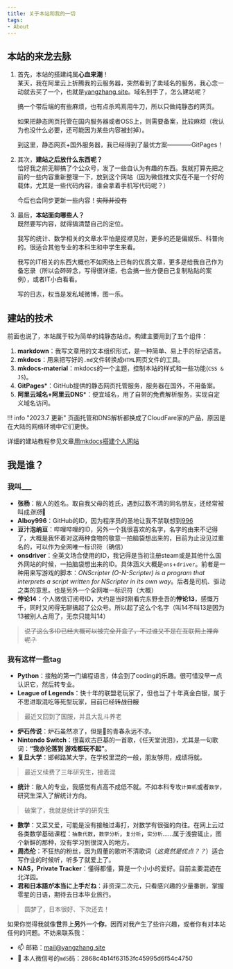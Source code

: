 ```yaml
---
title: 关于本站和我的一切
tags: 
- About
---
```


## 本站的来龙去脉
1. 首先，本站的搭建纯属**心血来潮**！  
    某天，我在阿里云上折腾我的云服务器，突然看到了卖域名的服务，我心念一动就去买了一个，也就是[yangzhang.site](https://yangzhang.site)。域名到手了，怎么建站呢？

    搞一个带后端的有些麻烦，也有点杀鸡焉用牛刀，所以只做纯静态的网页。

    如果把静态网页托管在国内服务器或者OSS上，则需要备案，比较麻烦（我认为也没什么必要，还可能因为某些内容被封掉）。

    到这里，静态网页+国外服务器，我已经得到了最优方案————GitPages！

2. 其次，**建站之后放什么东西呢？**   
    恰好我之前无聊搞了个公众号，发了一些自认为有趣的东西。我就打算先把之前的一些内容重新整理一下，放到这个网站（因为微信推文实在不是一个好的载体，尤其是一些代码内容，谁会拿着手机写代码呢？）

    今后也会同步更新一些内容！<s>实际并没有</s>

3. 最后，**本站面向哪些人？**  
    既然要写内容，就得搞清楚自己的定位。

    我写的统计、数学相关的文章水平怕是捉襟见肘，更多的还是偏娱乐、科普向的。很适合其他专业的本科生和中学生来看。 

    我写的IT相关的东西大概也不如网络上已有的优质文章，更多是给我自己作为备忘录（所以会碎碎念，写得很详细，也会搞一些方便自己复制粘贴的案例），或者IT小白看看。

    写的日志，权当是发私域微博，图一乐。

## 建站的技术
前面也说了，本站属于较为简单的纯静态站点。构建主要用到了五个组件：

1. **markdown**：我写文章用的文本组织形式，是一种简单、易上手的标记语言。
2. **mkdocs**：用来把写好的`.md`文件转换成`HTML`网页文件的工具。
3. **mkdocs-material**：mkdocs的一个主题，控制本站的样式和一些功能(`CSS & JS`)。
4. **GitPages***：GitHub提供的静态网页托管服务，服务器在国外，不用备案。
5. **阿里云域名+阿里云DNS***：便宜域名，用了自带的免费解析服务，实现自定义域名访问。

!!! info "2023.7 更新"
    页面托管和DNS解析都换成了CloudFare家的产品，原因是在大陆的网络环境中它们更快。

详细的建站教程参见文章[用mkdocs搭建个人网站](/Article/mkdocs/理论/)
## 我是谁？
### 我叫___

- **张杨**：敝人的姓名。取自我父母的姓氏，遇到过数不清的同名朋友，还经常被叫成*张扬*🤣
- **AIboy996**：GitHub的ID，因为程序员的圣地让我不禁联想到[996](https://996.icu)
- **豆汁泡纳豆**：哔哩哔哩的ID，另外一个我很喜欢的名字，名字的由来不记得了，大概是我怀着对这两种食物的敬意一拍脑袋想出来的，目前为止没见过重名的，可以作为全网唯一标识符（确信）
- **onsdriver**：全英文场合使用的ID，我记得是当初注册steam或是其他什么国外网站的时候，一拍脑袋想出来的ID。具体涵义大概是`ons`+`driver`。前者是一种用来写游戏的脚本：*ONScripter (O-N-Scripter) is a program that interprets a script written for NScripter in its own way*。后者是司机、驱动之类的意思。也是另外一个全网唯一标识符（大概）
- **悖论14**：个人微信订阅号ID，大约是当时刚看完东野圭吾的**悖论13**，感慨万千，同时又闲得无聊搞起了公众号。所以起了这么个名字（叫14不叫13是因为13被别人占用了，无奈只能叫14）

> <s>说了这么多ID已经大概可以被完全开盒了，不过谁又不是在互联网上裸奔呢？</s>

### 我有这样一些tag

- **Python**：接触的第一门编程语言，体会到了coding的乐趣。很可惜没早一点认识它，然后转专业。
- **League of Legends**：快十年的联盟老玩家了，但也当了十年真金白银，属于不思进取混吃等死型玩家，目前已经<s>转战日服</s>
> 最近又回到了国服，并且大乱斗养老

- **炉石传说**：炉石虽然凉了，但是👴的青春永远不凉。
- **Nintendo Switch**：很喜欢古巨基的一首歌，《任天堂流泪》，尤其是一句歌词：**“我亦沦落到 游戏都玩不起”**。
- **复旦大学**：邯郸路某大学，在学校里混的一般，朋友够用，成绩将就。
> 最近又续费了三年研究生，接着混

- **统计**：敝人的专业，我感觉有点高不成低不就。不如本科专攻`计算机`或者`数学`，研究生深入了解统计方向。
> 破案了，我就是统计学的研究生

- **数学**：又菜又爱，可能是没有接触过毒打，对数学有很强的向往。在网上云过各类数学基础课程：`抽象代数`，`数学分析`，`复分析`，`实分析`……属于浅尝辄止，图个新鲜的那种，没有学习到很深入的地方。
- **周杰伦**：不狂热的粉丝，因为周董的歌听不清歌词（*这竟然是优点？？*）适合写作业的时候听，听多了就爱上了。
- **NAS，Private Tracker**：懂得都懂，算是一个小小的爱好。目前主要混迹在北洋园。
- **君和日本語が本当に上手だね**：非资深二次元，只看感兴趣的少量番剧，掌握零星的日语，期待去日本毕业旅行。
> 圆梦了，日本很好、下次还去！

如果你觉得我就像**世**界上**另**外一个**你**，因而对我产生了些许兴趣，或者你有对本站任何的问题。不妨来联系我：

- 📫 邮箱：[mail@yangzhang.site](mailto:mail@yangzhang.site)
- 💬 本人微信号的`md5`码：2868c4b14f63153fc45995d6f54c4750
<!-- hint：我的微信号是纯英文字母构成的，如果你成功破解了请务必告诉我！我会很开心~ -->